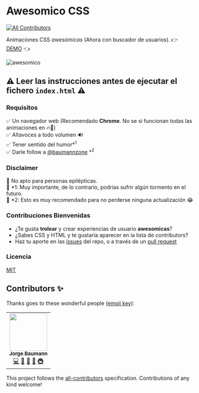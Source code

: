 # Awesomico CSS
<!-- ALL-CONTRIBUTORS-BADGE:START - Do not remove or modify this section -->
[![All Contributors](https://img.shields.io/badge/all_contributors-1-orange.svg?style=flat-square)](#contributors-)
<!-- ALL-CONTRIBUTORS-BADGE:END -->
Animaciones CSS _awesómicas_ (Ahora con buscador de usuarios). 👉 [DEMO](https://baumannzone.github.io/awesomico-css/) 👈

![awesomico](assets/awesomico.gif)

## :warning: Leer las instrucciones antes de ejecutar el fichero `index.html` :warning:

### Requisitos
:white_check_mark: Un navegador web (Recomendado **Chrome**. No se si funcionan todas las animaciones en :fire:🦊)  
:white_check_mark: Altavoces a todo volumen 🔊  
:white_check_mark: Tener sentido del humor*<sup>1</sup>  
:white_check_mark: Darle follow a [@baumannzone](https://twitter.com/baumannzone) *<sup>2</sup>  

### Disclaimer
🚨 No apto para personas epilépticas.  
🚨 \*1: Muy importante, de lo contrario, podrías sufrir algún tormento en el futuro.  
🚨 \*2: Esto es muy recomendado para no perderse ninguna actualización :joy:  

### Contribuciones Bienvenidas
- ¿Te gusta **trolear** y crear experiencias de usuario **awesomicas**?  
- ¿Sabes CSS y HTML y te gustaría aparecer en la lista de contributors?  
- Haz tu aporte en las [issues](https://github.com/baumannzone/awesomico-css/issues) del repo, o a través de un [pull request](https://github.com/baumannzone/awesomico-css/pulls)  

### Licencia  
[MIT](LICENSE)

## Contributors ✨

Thanks goes to these wonderful people ([emoji key](https://allcontributors.org/docs/en/emoji-key)):

<!-- ALL-CONTRIBUTORS-LIST:START - Do not remove or modify this section -->
<!-- prettier-ignore-start -->
<!-- markdownlint-disable -->
<table>
  <tr>
    <td align="center"><a href="https://twitter.com/baumannzone"><img src="https://avatars0.githubusercontent.com/u/5422102?v=4" width="100px;" alt=""/><br /><sub><b>Jorge Baumann</b></sub></a><br /><a href="https://github.com/baumannzone/awesomico-css/commits?author=baumannzone" title="Code">💻</a> <a href="#design-baumannzone" title="Design">🎨</a> <a href="https://github.com/baumannzone/awesomico-css/pulls?q=is%3Apr+reviewed-by%3Abaumannzone" title="Reviewed Pull Requests">👀</a> <a href="#maintenance-baumannzone" title="Maintenance">🚧</a> <a href="#infra-baumannzone" title="Infrastructure (Hosting, Build-Tools, etc)">🚇</a></td>
  </tr>
</table>

<!-- markdownlint-enable -->
<!-- prettier-ignore-end -->
<!-- ALL-CONTRIBUTORS-LIST:END -->

This project follows the [all-contributors](https://github.com/all-contributors/all-contributors) specification. Contributions of any kind welcome!